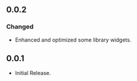 ## 0.0.2

### Changed

- Enhanced and optimized some library widgets.

## 0.0.1

* Initial Release.
